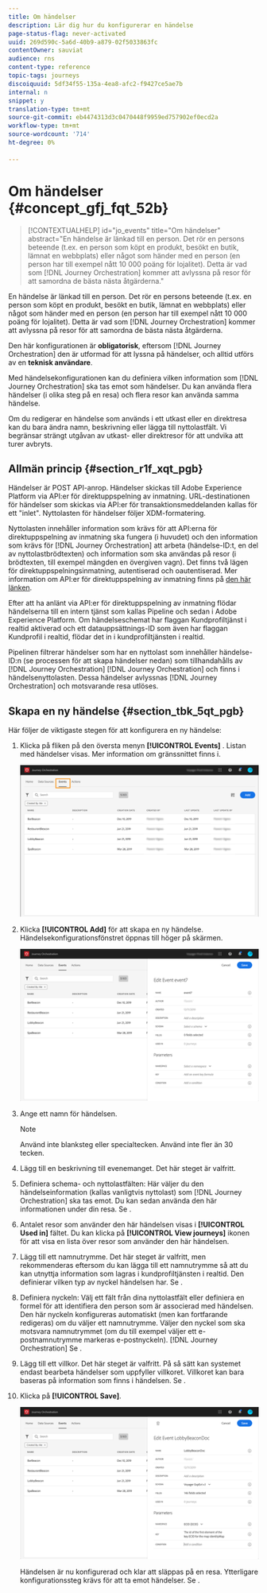```yaml
---
title: Om händelser
description: Lär dig hur du konfigurerar en händelse
page-status-flag: never-activated
uuid: 269d590c-5a6d-40b9-a879-02f5033863fc
contentOwner: sauviat
audience: rns
content-type: reference
topic-tags: journeys
discoiquuid: 5df34f55-135a-4ea8-afc2-f9427ce5ae7b
internal: n
snippet: y
translation-type: tm+mt
source-git-commit: eb4474313d3c0470448f9959ed757902ef0ecd2a
workflow-type: tm+mt
source-wordcount: '714'
ht-degree: 0%

---
```



# Om händelser {#concept_gfj_fqt_52b}

>[!CONTEXTUALHELP]
>id="jo_events"
>title="Om händelser"
>abstract="En händelse är länkad till en person. Det rör en persons beteende (t.ex. en person som köpt en produkt, besökt en butik, lämnat en webbplats) eller något som händer med en person (en person har till exempel nått 10 000 poäng för lojalitet). Detta är vad som [!DNL Journey Orchestration] kommer att avlyssna på resor för att samordna de bästa nästa åtgärderna."

En händelse är länkad till en person. Det rör en persons beteende (t.ex. en person som köpt en produkt, besökt en butik, lämnat en webbplats) eller något som händer med en person (en person har till exempel nått 10 000 poäng för lojalitet). Detta är vad som [!DNL Journey Orchestration] kommer att avlyssna på resor för att samordna de bästa nästa åtgärderna.

Den här konfigurationen är **obligatorisk**, eftersom [!DNL Journey Orchestration] den är utformad för att lyssna på händelser, och alltid utförs av en **teknisk användare**.

Med händelsekonfigurationen kan du definiera vilken information som [!DNL Journey Orchestration] ska tas emot som händelser. Du kan använda flera händelser (i olika steg på en resa) och flera resor kan använda samma händelse.

Om du redigerar en händelse som används i ett utkast eller en direktresa kan du bara ändra namn, beskrivning eller lägga till nyttolastfält. Vi begränsar strängt utgåvan av utkast- eller direktresor för att undvika att turer avbryts.

## Allmän princip {#section_r1f_xqt_pgb}

Händelser är POST API-anrop. Händelser skickas till Adobe Experience Platform via API:er för direktuppspelning av inmatning. URL-destinationen för händelser som skickas via API:er för transaktionsmeddelanden kallas för ett &quot;inlet&quot;. Nyttolasten för händelser följer XDM-formatering.

Nyttolasten innehåller information som krävs för att API:erna för direktuppspelning av inmatning ska fungera (i huvudet) och den information som krävs för [!DNL Journey Orchestration] att arbeta (händelse-ID:t, en del av nyttolastbrödtexten) och information som ska användas på resor (i brödtexten, till exempel mängden en övergiven vagn). Det finns två lägen för direktuppspelningsinmatning, autentiserad och oautentiserad. Mer information om API:er för direktuppspelning av inmatning finns på [den här länken](https://docs.adobe.com/content/help/en/experience-platform/xdm/api/getting-started.html).

Efter att ha anlänt via API:er för direktuppspelning av inmatning flödar händelserna till en intern tjänst som kallas Pipeline och sedan i Adobe Experience Platform. Om händelseschemat har flaggan Kundprofiltjänst i realtid aktiverad och ett datauppsättnings-ID som även har flaggan Kundprofil i realtid, flödar det in i kundprofiltjänsten i realtid.

Pipelinen filtrerar händelser som har en nyttolast som innehåller händelse-ID:n (se processen för att skapa händelser nedan) som tillhandahålls av [!DNL Journey Orchestration] [!DNL Journey Orchestration] och finns i händelsenyttolasten. Dessa händelser avlyssnas [!DNL Journey Orchestration] och motsvarande resa utlöses.

## Skapa en ny händelse {#section_tbk_5qt_pgb}

Här följer de viktigaste stegen för att konfigurera en ny händelse:

1. Klicka på fliken på den översta menyn **[!UICONTROL Events]** . Listan med händelser visas. Mer information om gränssnittet finns [](../about/user-interface.md) i.

   ![](../assets/journey5.png)

1. Klicka **[!UICONTROL Add]** för att skapa en ny händelse. Händelsekonfigurationsfönstret öppnas till höger på skärmen.

   ![](../assets/journey6.png)

1. Ange ett namn för händelsen.

   >[!NOTE]
   >
   >Använd inte blanksteg eller specialtecken. Använd inte fler än 30 tecken.

1. Lägg till en beskrivning till evenemanget. Det här steget är valfritt.
1. Definiera schema- och nyttolastfälten: Här väljer du den händelseinformation (kallas vanligtvis nyttolast) som [!DNL Journey Orchestration] ska tas emot. Du kan sedan använda den här informationen under din resa. Se [](../event/defining-the-payload-fields.md).
1. Antalet resor som använder den här händelsen visas i **[!UICONTROL Used in]** fältet. Du kan klicka på **[!UICONTROL View journeys]** ikonen för att visa en lista över resor som använder den här händelsen.
1. Lägg till ett namnutrymme. Det här steget är valfritt, men rekommenderas eftersom du kan lägga till ett namnutrymme så att du kan utnyttja information som lagras i kundprofiltjänsten i realtid. Den definierar vilken typ av nyckel händelsen har. Se [](../event/selecting-the-namespace.md).
1. Definiera nyckeln: Välj ett fält från dina nyttolastfält eller definiera en formel för att identifiera den person som är associerad med händelsen. Den här nyckeln konfigureras automatiskt (men kan fortfarande redigeras) om du väljer ett namnutrymme. Väljer den nyckel som ska motsvara namnutrymmet (om du till exempel väljer ett e-postnamnutrymme markeras e-postnyckeln). [!DNL Journey Orchestration] Se [](../event/defining-the-event-key.md).
1. Lägg till ett villkor. Det här steget är valfritt. På så sätt kan systemet endast bearbeta händelser som uppfyller villkoret. Villkoret kan bara baseras på information som finns i händelsen. Se [](../event/adding-a-condition.md).
1. Klicka på **[!UICONTROL Save]**.

   ![](../assets/journey7.png)

   Händelsen är nu konfigurerad och klar att släppas på en resa. Ytterligare konfigurationssteg krävs för att ta emot händelser. Se [](../event/additional-steps-to-send-events-to-journey-orchestration.md).
